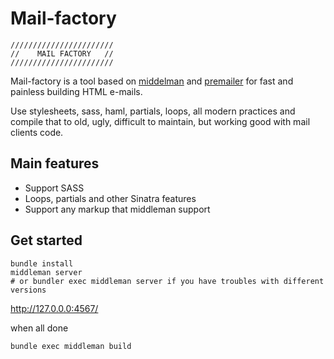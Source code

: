 Mail-factory
============

```
///////////////////////
//    MAIL FACTORY   //
///////////////////////
```

Mail-factory is a tool based on [middelman](http://middlemanapp.com/ "middlemanapp.com") and [premailer](http://premailer.dialect.ca/ "premailer.dialect.ca") for fast and painless building HTML e-mails.

Use stylesheets, sass, haml, partials, loops, all modern practices and compile that to old, ugly, difficult to maintain, but working good with mail clients code.

## Main features

* Support SASS
* Loops, partials and other Sinatra features
* Support any markup that middleman support

## Get started

```
bundle install
middleman server
# or bundler exec middleman server if you have troubles with different versions
```
http://127.0.0.0:4567/

when all done
```
bundle exec middleman build
```
